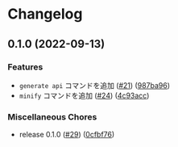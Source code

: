 # Changelog

## 0.1.0 (2022-09-13)


### Features

* `generate api` コマンドを追加 ([#21](https://github.com/jp-postal-code/address-data-generator/issues/21)) ([987ba96](https://github.com/jp-postal-code/address-data-generator/commit/987ba9662eb85179e1c940860087322a7c0fdbad))
* `minify` コマンドを追加 ([#24](https://github.com/jp-postal-code/address-data-generator/issues/24)) ([4c93acc](https://github.com/jp-postal-code/address-data-generator/commit/4c93accac4ab2d8441fa86af8e9fa7c127449bcf))


### Miscellaneous Chores

* release 0.1.0 ([#29](https://github.com/jp-postal-code/address-data-generator/issues/29)) ([0cfbf76](https://github.com/jp-postal-code/address-data-generator/commit/0cfbf769e4e57436d9cd3fe201ecdc35aee43d87))
